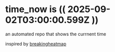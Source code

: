 # time_now is (( 2025-09-02T03:00:00.599Z ))

an automated repo that shows the currnent time

inspired by [breakingheatmap](https://github.com/breakingheatmap/breakingheatmap)